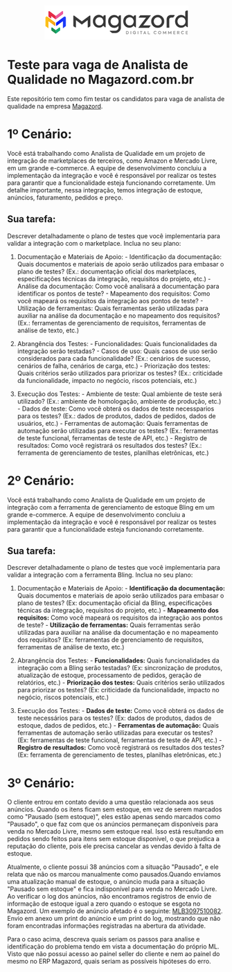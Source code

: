 <div align='center'>

![Magazord](LogoMagazord.png)

</div>

# Teste para vaga de Analista de Qualidade no Magazord.com.br
Este repositório tem como fim testar os candidatos para vaga de analista de qualidade na empresa [Magazord](https://magazord.com.br).

# 1º Cenário:

Você está trabalhando como Analista de Qualidade em um projeto de integração de marketplaces de terceiros, como Amazon e Mercado Livre, em um grande e-commerce. A equipe de desenvolvimento concluiu a implementação da integração e você é responsável por realizar os testes para garantir que a funcionalidade esteja funcionando corretamente.
Um detalhe importante, nessa integração, temos integração de estoque, anúncios, faturamento, pedidos e preço.

## Sua tarefa:

Descrever detalhadamente o plano de testes que você implementaria para validar a integração com o marketplace. Inclua no seu plano:

  1. Documentação e Materiais de Apoio:
    - Identificação da documentação: Quais documentos e materiais de apoio serão utilizados para embasar o plano de testes? (Ex.: documentação oficial dos marketplaces, especificações técnicas da integração, requisitos do projeto, etc.)
    - Análise da documentação: Como você analisará a documentação para identificar os pontos de teste?
    - Mapeamento dos requisitos: Como você mapeará os requisitos da integração aos pontos de teste?
    - Utilização de ferramentas: Quais ferramentas serão utilizadas para auxiliar na análise da documentação e no mapeamento dos requisitos? (Ex.: ferramentas de gerenciamento de requisitos, ferramentas de análise de texto, etc.)

  2. Abrangência dos Testes:
    - Funcionalidades: Quais funcionalidades da integração serão testadas?
    - Casos de uso: Quais casos de uso serão considerados para cada funcionalidade? (Ex.: cenários de sucesso, cenários de falha, cenários de carga, etc.)
    - Priorização dos testes: Quais critérios serão utilizados para priorizar os testes? (Ex.: criticidade da funcionalidade, impacto no negócio, riscos potenciais, etc.)

  3. Execução dos Testes:
    - Ambiente de teste: Qual ambiente de teste será utilizado? (Ex.: ambiente de homologação, ambiente de produção, etc.)
    - Dados de teste: Como você obterá os dados de teste necessparios para os testes? (Ex.: dados de produtos, dados de pedidos, dados de usuários, etc.)
    - Ferramentas de automação: Quais ferramentas de automação serão utilizadas para executar os testes? (Ex.: ferramentas de teste funcional, ferramentas de teste de API, etc.)
    - Registro de resultados: Como você registrará os resultados dos testes? (Ex.: ferramenta de gerenciamento de testes, planilhas eletrônicas, etc.)

# 2º Cenário:

Você está trabalhando como Analista de Qualidade em um projeto de integração com a ferramenta de gerenciamento de estoque Bling em um grande e-commerce. A equipe de desenvolvimento concluiu a implementação da integração e você é responsável por realizar os testes para garantir que a funcionalidade esteja funcionando corretamente.

## Sua tarefa:

Descrever detalhadamente o plano de testes que você implementaria para validar a integração com a ferramenta Bling. Inclua no seu plano:

  1. Documentação e Materiais de Apoio:
    - **Identificação da documentação:** Quais documentos e materiais de apoio serão utilizados para embasar o plano de testes? (Ex: documentação oficial da Bling, especificações técnicas da integração, requisitos do projeto, etc.)
    - **Mapeamento dos requisitos:** Como você mapeará os requisitos da integração aos pontos de teste?
    - **Utilização de ferramentas:** Quais ferramentas serão utilizadas para auxiliar na análise da documentação e no mapeamento dos requisitos? (Ex: ferramentas de gerenciamento de requisitos, ferramentas de análise de texto, etc.)

  2. Abrangência dos Testes:
    - **Funcionalidades:** Quais funcionalidades da integração com a Bling serão testadas? (Ex: sincronização de produtos, atualização de estoque, processamento de pedidos, geração de relatórios, etc.)
    - **Priorização dos testes:** Quais critérios serão utilizados para priorizar os testes? (Ex: criticidade da funcionalidade, impacto no negócio, riscos potenciais, etc.)

  3. Execução dos Testes:
    - **Dados de teste:** Como você obterá os dados de teste necessários para os testes? (Ex: dados de produtos, dados de estoque, dados de pedidos, etc.)
    - **Ferramentas de automação:** Quais ferramentas de automação serão utilizadas para executar os testes? (Ex: ferramentas de teste funcional, ferramentas de teste de API, etc.)
    - **Registro de resultados:** Como você registrará os resultados dos testes? (Ex: ferramenta de gerenciamento de testes, planilhas eletrônicas, etc.)

# 3º Cenário:

O cliente entrou em contato devido a uma questão relacionada aos seus anúncios. Quando os itens ficam sem estoque, em vez de serem marcados como "Pausado (sem estoque)", eles estão apenas sendo marcados como "Pausado", o que faz com que os anúncios permaneçam disponíveis para venda no Mercado Livre, mesmo sem estoque real. Isso está resultando em pedidos sendo feitos para itens sem estoque disponível, o que prejudica a reputação do cliente, pois ele precisa cancelar as vendas devido à falta de estoque.

Atualmente, o cliente possui 38 anúncios com a situação "Pausado", e ele relata que não os marcou manualmente como pausados.Quando enviamos uma atualização manual de estoque, o anúncio muda para a situação "Pausado sem estoque" e fica indisponível para venda no Mercado Livre.
Ao verificar o log dos anúncios, não encontramos registros de envio de informação de estoque igual a zero quando o estoque se esgota no Magazord.
Um exemplo de anúncio afetado é o seguinte: [MLB3097510082](https://produto.mercadolivre.com.br/MLB-3097510082-escultura-em-pedra-pirita-com-cupula-de-acrilico-_JM).
Envio em anexo um print do anúncio e um print do log, mostrando que não foram encontradas informações registradas na abertura da atividade.

Para o caso acima, descreva quais seriam os passos para analise e identificação do problema tendo em vista a documentação do próprio ML. Visto que não possui acesso ao painel seller do cliente e nem ao painel do mesmo no ERP Magazord, quais seriam as possíveis hipóteses do erro.
